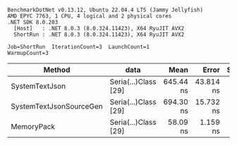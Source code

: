 ```

BenchmarkDotNet v0.13.12, Ubuntu 22.04.4 LTS (Jammy Jellyfish)
AMD EPYC 7763, 1 CPU, 4 logical and 2 physical cores
.NET SDK 8.0.203
  [Host]   : .NET 8.0.3 (8.0.324.11423), X64 RyuJIT AVX2
  ShortRun : .NET 8.0.3 (8.0.324.11423), X64 RyuJIT AVX2

Job=ShortRun  IterationCount=3  LaunchCount=1  
WarmupCount=3  

```
| Method                  | data                 | Mean      | Error     | StdDev   | Min       | Max       | Gen0   | Allocated |
|------------------------ |--------------------- |----------:|----------:|---------:|----------:|----------:|-------:|----------:|
| SystemTextJson          | Seria(...)Class [29] | 645.44 ns | 43.814 ns | 2.402 ns | 643.48 ns | 648.12 ns | 0.0038 |     392 B |
| SystemTextJsonSourceGen | Seria(...)Class [29] | 694.30 ns | 15.732 ns | 0.862 ns | 693.77 ns | 695.29 ns | 0.0048 |     464 B |
| MemoryPack              | Seria(...)Class [29] |  58.09 ns |  1.159 ns | 0.064 ns |  58.05 ns |  58.16 ns | 0.0014 |     120 B |
